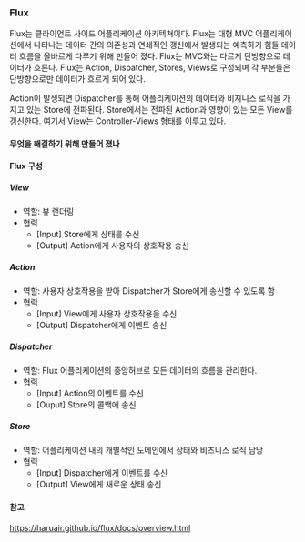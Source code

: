 ### Flux
Flux는 클라이언트 사이드 어플리케이션 아키텍쳐이다. Flux는 대형 MVC 어플리케이션에서 나타나는 데이터 간의 의존성과 연쇄적인 갱신에서 발생되는 예측하기 힘들 데이터 흐름을 올바르게 다루기 위해 만들어 졌다.
Flux는 MVC와는 다르게 단방향으로 데이터가 흐른다. 
Flux는 Action, Dispatcher, Stores, Views로 구성되며 각 부분들은 단방향으로만 데이터가 흐르게 되어 있다.

Action이 발생되면 Dispatcher를 통해 어플리케이션의 데이터와 비지니스 로직을 가지고 있는 Store에 전파된다.
Store에서는 전파된 Action과 영향이 있는 모든 View를 갱신한다. 여기서 View는 Controller-Views 형태를 이루고 있다.


#### 무엇을 해결하기 위해 만들어 졌나

#### Flux 구성
##### View
- 역할: 뷰 랜더링
- 협력
  - [Input] Store에게 상태를 수신
  - [Output] Action에게 사용자의 상호작용 송신

##### Action
- 역할: 사용자 상호작용을 받아 Dispatcher가 Store에게 송신할 수 있도록 함
- 협력
  - [Input] View에게 사용자 상호작용을 수신
  - [Output] Dispatcher에게 이벤트 송신

##### Dispatcher
- 역할: Flux 어플리케이션의 중앙허브로 모든 데이터의 흐름을 관리한다.
- 협력
  - [Input] Action의 이벤트를 수신
  - [Ouput] Store의 콜백에 송신

##### Store
- 역할: 어플리케이션 내의 개별적인 도메인에서 상태와 비즈니스 로직 담당
- 협력
  - [Input] Dispatcher에게 이벤트를 수신
  - [Output] View에게 새로운 상태 송신

#### 참고
https://haruair.github.io/flux/docs/overview.html